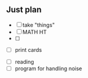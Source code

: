 ## Just plan
- [ ] take "things"
- [ ] MATH HT
- [ ] 
+ [ ] print cards
- [ ] reading
- [ ] program for handling noise
